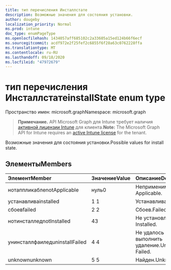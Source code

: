 ```yaml
---
title: тип перечисления Инсталлстате
description: Возможные значения для состояния установки.
author: dougeby
localization_priority: Normal
ms.prod: intune
doc_type: enumPageType
ms.openlocfilehash: 1434057aff685102c2a33605a15ed124b66f6ecf
ms.sourcegitcommit: acdf972e2f25fef2c6855f6f28a63c0762228ffa
ms.translationtype: MT
ms.contentlocale: ru-RU
ms.lasthandoff: 09/18/2020
ms.locfileid: "47972679"
---
```

# <a name="installstate-enum-type"></a><span data-ttu-id="d10ab-103">тип перечисления Инсталлстате</span><span class="sxs-lookup"><span data-stu-id="d10ab-103">installState enum type</span></span>

<span data-ttu-id="d10ab-104">Пространство имен: microsoft.graph</span><span class="sxs-lookup"><span data-stu-id="d10ab-104">Namespace: microsoft.graph</span></span>

> <span data-ttu-id="d10ab-105">**Примечание.** API Microsoft Graph для Intune требует наличия [активной лицензии Intune](https://go.microsoft.com/fwlink/?linkid=839381) для клиента.</span><span class="sxs-lookup"><span data-stu-id="d10ab-105">**Note:** The Microsoft Graph API for Intune requires an [active Intune license](https://go.microsoft.com/fwlink/?linkid=839381) for the tenant.</span></span>

<span data-ttu-id="d10ab-106">Возможные значения для состояния установки.</span><span class="sxs-lookup"><span data-stu-id="d10ab-106">Possible values for install state.</span></span>

## <a name="members"></a><span data-ttu-id="d10ab-107">Элементы</span><span class="sxs-lookup"><span data-stu-id="d10ab-107">Members</span></span>
|<span data-ttu-id="d10ab-108">Элемент</span><span class="sxs-lookup"><span data-stu-id="d10ab-108">Member</span></span>|<span data-ttu-id="d10ab-109">Значение</span><span class="sxs-lookup"><span data-stu-id="d10ab-109">Value</span></span>|<span data-ttu-id="d10ab-110">Описание</span><span class="sxs-lookup"><span data-stu-id="d10ab-110">Description</span></span>|
|:---|:---|:---|
|<span data-ttu-id="d10ab-111">нотаппликабле</span><span class="sxs-lookup"><span data-stu-id="d10ab-111">notApplicable</span></span>|<span data-ttu-id="d10ab-112">нуль</span><span class="sxs-lookup"><span data-stu-id="d10ab-112">0</span></span>|<span data-ttu-id="d10ab-113">Неприменимо.</span><span class="sxs-lookup"><span data-stu-id="d10ab-113">Not Applicable.</span></span>|
|<span data-ttu-id="d10ab-114">устанавлива</span><span class="sxs-lookup"><span data-stu-id="d10ab-114">installed</span></span>|<span data-ttu-id="d10ab-115">1 </span><span class="sxs-lookup"><span data-stu-id="d10ab-115">1</span></span>|<span data-ttu-id="d10ab-116">Устанавлива.</span><span class="sxs-lookup"><span data-stu-id="d10ab-116">Installed.</span></span>|
|<span data-ttu-id="d10ab-117">сбоев</span><span class="sxs-lookup"><span data-stu-id="d10ab-117">failed</span></span>|<span data-ttu-id="d10ab-118">2 </span><span class="sxs-lookup"><span data-stu-id="d10ab-118">2</span></span>|<span data-ttu-id="d10ab-119">Сбоев.</span><span class="sxs-lookup"><span data-stu-id="d10ab-119">Failed.</span></span>|
|<span data-ttu-id="d10ab-120">нотинсталлед</span><span class="sxs-lookup"><span data-stu-id="d10ab-120">notInstalled</span></span>|<span data-ttu-id="d10ab-121">4</span><span class="sxs-lookup"><span data-stu-id="d10ab-121">3</span></span>|<span data-ttu-id="d10ab-122">Не установлено.</span><span class="sxs-lookup"><span data-stu-id="d10ab-122">Not Installed.</span></span>|
|<span data-ttu-id="d10ab-123">унинсталлфаилед</span><span class="sxs-lookup"><span data-stu-id="d10ab-123">uninstallFailed</span></span>|<span data-ttu-id="d10ab-124">4 </span><span class="sxs-lookup"><span data-stu-id="d10ab-124">4</span></span>|<span data-ttu-id="d10ab-125">Не удалось выполнить удаление.</span><span class="sxs-lookup"><span data-stu-id="d10ab-125">Uninstall Failed.</span></span>|
|<span data-ttu-id="d10ab-126">unknown</span><span class="sxs-lookup"><span data-stu-id="d10ab-126">unknown</span></span>|<span data-ttu-id="d10ab-127">5 </span><span class="sxs-lookup"><span data-stu-id="d10ab-127">5</span></span>|<span data-ttu-id="d10ab-128">Найден.</span><span class="sxs-lookup"><span data-stu-id="d10ab-128">Unknown.</span></span>|









